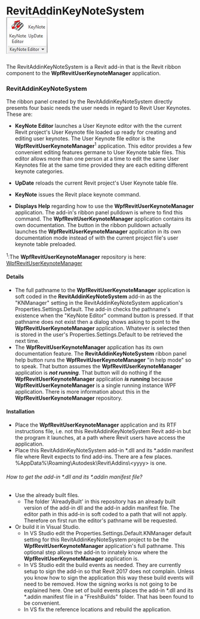 # RevitAddinKeyNoteSystem&nbsp;&nbsp;&nbsp;&nbsp;&nbsp;![](RevitAddinKeyNoteSystem/Images/KNE_ribbon_panel_image1.jpg)
The RevitAddinKeyNoteSystem is a Revit add-in that is the Revit ribbon component to the **WpfRevitUserKeynoteManager** application.


### RevitAddinKeyNoteSystem

The ribbon panel created by the RevitAddinKeyNoteSystem directly presents four basic needs the user needs in regard to Revit User Keynotes. These are:

- **KeyNote Editor** launches a User Keynote editor with the the current Revit project's User Keynote file loaded up ready for creating and editing user keynotes. The User Keynote file editor is the **WpfRevitUserKeynoteManager**<sup>1</sup> application. This editor provides a few convenient editing features germane to User Keynote table files. This editor allows more than one person at a time to edit the same User Keynotes file at the same time provided they are each editing different keynote categories.

- **UpDate** reloads the current Revit project's User Keynote table file.

- **KeyNote** issues the Revit place keynote command.

- **Displays Help** regarding how to use the **WpfRevitUserKeynoteManager** application. The add-in's ribbon panel pulldown is where to find this command. The **WpfRevitUserKeynoteManager** application contains its own documentation. The button in the ribbon pulldown actually launches the **WpfRevitUserKeynoteManager** application in its own documentation mode instead of with the current project file's user keynote table preloaded.

<sup>1</sup>:The **WpfRevitUserKeynoteManager** repository is here: [WpfRevitUserKeynoteManager][6f3f15e6]

  [6f3f15e6]: https://github.com/akseidel/WpfRevitUserKeynoteManager "https://github.com/akseidel/WpfRevitUserKeynoteManager"

#### Details

- The full pathname to the **WpfRevitUserKeynoteManager** application is soft coded in the **RevitAddinKeyNoteSystem** add-in as the "KNManager" setting in the RevitAddinKeyNoteSystem application's Properties.Settings.Default. The add-in checks the pathname's existence when the "KeyNote Editor" command button is pressed. If that pathname does not exist then a dialog shows asking to point to the **WpfRevitUserKeynoteManager** application. Whatever is selected then is stored in the user's Properties.Settings.Default to be retrieved the next time.
- The **WpfRevitUserKeynoteManager** application has its own documentation feature. The **RevitAddinKeyNoteSystem** ribbon panel help button runs the **WpfRevitUserKeynoteManager** "in help mode" so to speak. That button assumes the **WpfRevitUserKeynoteManager** application is ***not running***. That button will do nothing if the **WpfRevitUserKeynoteManager** application ***is running*** because **WpfRevitUserKeynoteManager** is a single running instance WPF application. There is more information about this in the  **WpfRevitUserKeynoteManager** repository.   

#### Installation

- Place the **WpfRevitUserKeynoteManager** application and its RTF instructions file, i.e. not this RevitAddinKeyNoteSystem Revit add-in but the program it launches,  at a path where Revit users have access the application.
- Place this RevitAddinKeyNoteSystem add-in \*.dll and its \*.addin manifest file where Revit expects to find add-ins. There are a few places. %AppData%\\Roaming\\Autodesk\\Revit\\Addins\\\<yyyy\> is one.

###### How to get the add-in \*.dll and its \*.addin manifest file?
- Use the already built files.
  - The folder 'AlreadyBuilt' in this repository has an already built version of the add-in dll and the add-in addin manifest file. The editor path in this add-in is soft coded to a path that will not apply. Therefore on first run the editor's pathname will be requested.
- Or build it in Visual Studio.
  - In VS Studio edit the Properties.Settings.Default.KNManager default setting for this RevitAddinKeyNoteSystem project to be the **WpfRevitUserKeynoteManager** application's full pathname. This optional step allows the add-in to innately know where the **WpfRevitUserKeynoteManager** application is.
  - In VS Studio edit the build events as needed. They are currently setup to sign the add-in so that Revit 2017 does not complain. Unless you know how to sign the application this way these build events will need to be removed. How the signing works is not going to be explained here. One set of build events places the add-in \*.dll and its \*.addin manifest file in a "FreshBuilds" folder. That has been found to be convenient.
  - In VS fix the reference locations and rebuild the application.
